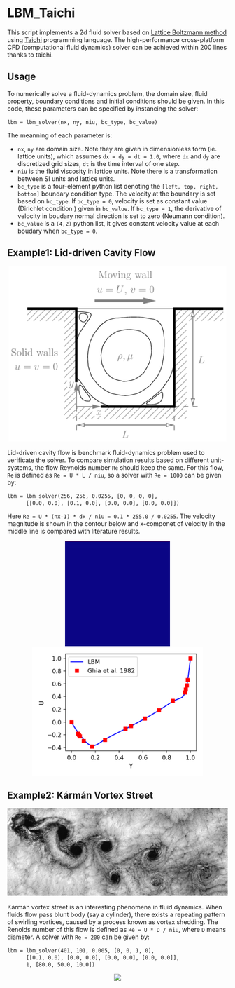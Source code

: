 # LBM_Taichi

This script implements a 2d fluid solver based on [Lattice Boltzmann method](https://en.wikipedia.org/wiki/Lattice_Boltzmann_methods) using [Taichi](https://github.com/taichi-dev/taichi) programming language. The high-performance cross-platform CFD (computational fluid dynamics) solver can be achieved within 200 lines thanks to taichi.


## Usage
To numerically solve a fluid-dynamics problem, the domain size, fluid property, boundary conditions and initial conditions should be given. In this code, these parameters can be specified by instancing the solver:
```
lbm = lbm_solver(nx, ny, niu, bc_type, bc_value)
```
The meanning of each parameter is:
- ``nx``, ``ny`` are domain size. Note they are given in dimensionless form (ie. lattice units), which assumes ``dx = dy = dt = 1.0``, where ``dx`` and ``dy`` are discretized grid sizes, ``dt`` is the time interval of one step.
- ``niu`` is the fluid viscosity in lattice units. Note there is a transformation between SI units and lattice units.
- ``bc_type`` is a four-element python list denoting the ``[left, top, right, bottom]`` boundary condition type. The velocity at the boundary is set based on ``bc_type``. If ``bc_type = 0``, velocity is set as constant value (Dirichlet condition ) given in ``bc_value``. If ``bc_type = 1``, the derivative of velocity in boudary normal direction is set to zero (Neumann condition).
- ``bc_value`` is a ``(4,2)`` python list, it gives constant velocity value at each boudary when ``bc_type = 0``.

## Example1: Lid-driven Cavity Flow
<div align="center">
<img src="https://raw.githubusercontent.com/hietwll/common_files/master/graphics/lbm_taichi/LidDrivenCavity.png" height="400px">
</div>

Lid-driven cavity flow is benchmark fluid-dynamics problem used to verificate the solver. To compare simulation results based on different unit-systems, the flow Reynolds number ``Re`` should keep the same. For this flow, ``Re`` is defined as ``Re = U * L / niu``, so a solver with `` Re = 1000 `` can be given by:
```
lbm = lbm_solver(256, 256, 0.0255, [0, 0, 0, 0], 
      [[0.0, 0.0], [0.1, 0.0], [0.0, 0.0], [0.0, 0.0]])
```
Here ``Re = U * (nx-1) * dx / niu = 0.1 * 255.0 / 0.0255``. The velocity magnitude is shown in the contour below and x-componet of velocity in the middle line is compared with literature results.

<div align="center">
<img src="https://raw.githubusercontent.com/hietwll/common_files/master/graphics/lbm_taichi/lid.gif" height="240px"> <img src="https://raw.githubusercontent.com/hietwll/common_files/master/graphics/lbm_taichi/lid_validation.png" height="293px">
</div>

## Example2: Kármán Vortex Street
<div align="center">
<img src="https://raw.githubusercontent.com/hietwll/common_files/master/graphics/lbm_taichi/VortexStreet.jpg" height="200px">
</div>

Kármán vortex street is an interesting phenomena in fluid dynamics. When fluids flow pass blunt body (say a cylinder), there exists a repeating pattern of swirling vortices, caused by a process known as vortex shedding. The Renolds number of this flow is defined as ``Re = U * D / niu``, where ``D`` means diameter. A solver with ``Re = 200`` can be given by:
```
lbm = lbm_solver(401, 101, 0.005, [0, 0, 1, 0],
      [[0.1, 0.0], [0.0, 0.0], [0.0, 0.0], [0.0, 0.0]],
      1, [80.0, 50.0, 10.0])
```

<div align="center">
<img src="https://raw.githubusercontent.com/hietwll/common_files/master/graphics/lbm_taichi/karman.gif" height="150px">
</div>

